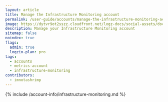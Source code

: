 ```yaml
---
layout: article
title: Manage the Infrastructure Monitoring account
permalink: /user-guide/accounts/manage-the-infrastructure-monitoring-account.html
image: https://dytvr9ot2sszz.cloudfront.net/logz-docs/social-assets/docs-social.jpg
description: Manage your Infrastructure Monitoring account
sitemap: false 
noindex: true
flags:
  admin: true
  logzio-plan: pro
tags:
  - accounts
  - metrics-account
  - infrastructure-monitoring
contributors:
  - imnotashrimp
---
```


{% include /account-info/infrastructure-monitoring.md %}